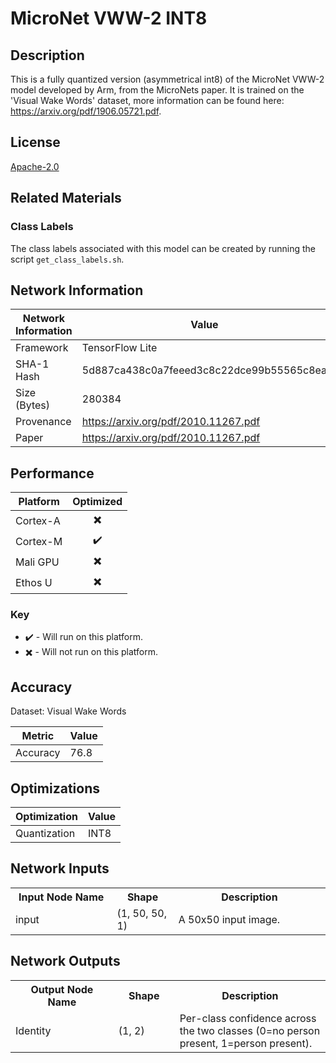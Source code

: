 # MicroNet VWW-2 INT8

## Description
This is a fully quantized version (asymmetrical int8) of the MicroNet VWW-2 model developed by Arm, from the MicroNets paper. It is trained on the 'Visual Wake Words' dataset, more information can be found here: https://arxiv.org/pdf/1906.05721.pdf.

## License
[Apache-2.0](https://spdx.org/licenses/Apache-2.0.html)

## Related Materials
### Class Labels
The class labels associated with this model can be created by running the script `get_class_labels.sh`.

## Network Information
| Network Information |  Value         |
|---------------------|----------------|
|  Framework          | TensorFlow Lite |
|  SHA-1 Hash         | 5d887ca438c0a7feeed3c8c22dce99b55565c8ea |
|  Size (Bytes)       | 280384 |
|  Provenance         | https://arxiv.org/pdf/2010.11267.pdf |
|  Paper              | https://arxiv.org/pdf/2010.11267.pdf |

## Performance
| Platform | Optimized |
|----------|:---------:|
| Cortex-A |:heavy_multiplication_x:         |
| Cortex-M |:heavy_check_mark:         |
| Mali GPU |:heavy_multiplication_x:         |
| Ethos U  |:heavy_multiplication_x:         |

### Key
* :heavy_check_mark: - Will run on this platform.
* :heavy_multiplication_x: - Will not run on this platform.

## Accuracy
Dataset: Visual Wake Words

| Metric | Value |
|--------|-------|
| Accuracy | 76.8 |

## Optimizations
| Optimization |  Value  |
|--------------|---------|
| Quantization | INT8 |

## Network Inputs
<table>
    <tr>
        <th width="200">Input Node Name</th>
        <th width="100">Shape</th>
        <th width="300">Description</th>
    </tr>
    <tr>
        <td>input</td>
        <td>(1, 50, 50, 1)</td>
        <td>A 50x50 input image.</td> 
    </tr>
</table>

## Network Outputs
<table>
    <tr>
        <th width="200">Output Node Name</th>
        <th width="100">Shape</th>
        <th width="300">Description</th>
    </tr>
    <tr>
        <td>Identity</td>
        <td>(1, 2)</td>
        <td>Per-class confidence across the two classes (0=no person present, 1=person present).</td> 
    </tr>
</table>
